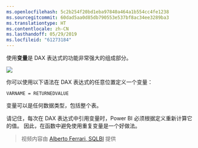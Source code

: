 ```yaml
---
ms.openlocfilehash: 5c2b254f20bd1eba97840a464a1b554cc4fe1238
ms.sourcegitcommit: 60dad5aa0d85db790553e537bf8ac34ee3289ba3
ms.translationtype: HT
ms.contentlocale: zh-CN
ms.lasthandoff: 05/29/2019
ms.locfileid: "61273184"
---
```

使用**变量**是 DAX 表达式的功能非常强大的组成部分。

![](media/7-4-dax-expressions/dax-variables_1.png)

你可以使用以下语法在 DAX 表达式的任意位置定义一个变量：

    VARNAME = RETURNEDVALUE

变量可以是任何数据类型，包括整个表。

请记住，每次在 DAX 表达式中引用变量时，Power BI 必须根据定义重新计算它的值。 因此，在函数中避免使用重复变量是一个好做法。

> 视频内容由 [Alberto Ferrari, SQLBI](http://www.sqlbi.com/learning-dax) 提供
> 
> 

